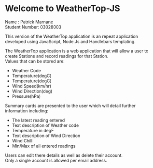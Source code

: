 Welcome to WeatherTop-JS
==============================

Name : Patrick Marnane  
Student Number: 03028003

This version of the WeatherTop application is an repeat application developed using JavaScript, Node.Js and Handlebars templating.

The WeatherTop application is a web application that will allow a user to create Stations and record readings for that Station.  
Values that can be stored are:  
- Weather Code
- Temperature(degC)
- Temperature(degC)
- Wind Speed(km/hr)
- Wind Direction(deg)
- Pressure(hPa)

Summary cards are presented to the user which will detail further information including:  
- The latest reading entered
- Text description of Weather code
- Temperature in degF
- Text description of Wind Direction
- Wind Chill
- Min/Max of all entered readings

Users can edit there details as well as delete their account.  
Only a single account is allowed per email address. 